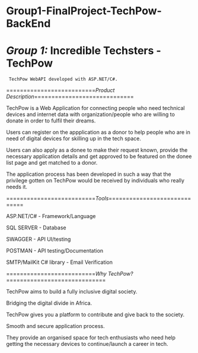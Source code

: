 # Group1-FinalProject-TechPow-BackEnd

*Group 1:* Incredible Techsters - TechPow
=================================
     TechPow WebAPI developed with ASP.NET/C#.

==========================*Product Description*=============================

TechPow is a Web Application for connecting people who need technical devices and internet data with organization/people who are willing to donate in order to fulfil their dreams.


Users can register on the appplication as a donor to help people who are in need of digital devices for skilling up in the tech space.


Users can also apply as a donee to make their request known, provide the necessary application details and get approved to be featured on the donee list page and get matched to a donor.


The application process has been developed in such a way that the privilege gotten on TechPow would be received by individuals who really needs it.


==========================*Tools*=============================

ASP.NET/C# - Framework/Language

SQL SERVER - Database

SWAGGER - API UI/testing

POSTMAN - API testing/Documentation

SMTP/MailKit C# library - Email Verification


==========================*Why TechPow?*=============================

TechPow aims to build a fully inclusive digital society.

Bridging the digital divide in Africa.

TechPow gives you a platform to contribute and give back to the society.

Smooth and secure application process.

They provide an organised space for tech enthusiasts who need help getting the necessary devices to continue/launch a career in tech.
